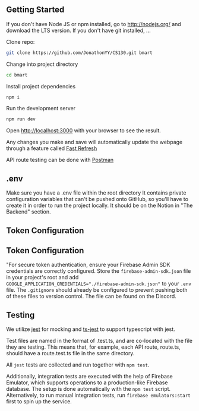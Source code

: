 ## Getting Started

If you don't have Node JS or npm installed, go to http://nodejs.org/ and download the LTS version.
If you don't have git installed, ...

Clone repo:

```bash
git clone https://github.com/JonathonYY/CS130.git bmart
```

Change into project directory

```bash
cd bmart
```

Install project dependencies

```bash
npm i
```

Run the development server

```bash
npm run dev
```

Open [http://localhost:3000](http://localhost:3000) with your browser to see the result.

Any changes you make and save will automatically update the webpage through a feature called [Fast Refresh](https://nextjs.org/docs/architecture/fast-refresh)

API route testing can be done with [Postman](https://www.postman.com)

## .env

Make sure you have a .env file within the root directory
It contains private configuration variables that can't be pushed onto GitHub,
so you'll have to create it in order to run the project locally.
It should be on the Notion in "The Backend" section.

## Token Configuration

## Token Configuration

"For secure token authentication, ensure your Firebase Admin SDK credentials are correctly configured. Store the `firebase-admin-sdk.json` file in your project's root and add `GOOGLE_APPLICATION_CREDENTIALS="./firebase-admin-sdk.json"` to your `.env` file. The `.gitignore` should already be configured to prevent pushing both of these files to version control. The file can be found on the Discord.

## Testing

We utilize [jest](https://jestjs.io/docs/getting-started) for mocking and [ts-jest](https://kulshekhar.github.io/ts-jest/docs/getting-started/installation) to support typescript with jest.

Test files are named in the format of <src>.test.ts, and are co-located with the file they are testing. This means that, for example, each API route, route.ts, should have a route.test.ts file in the same directory.

All `jest` tests are collected and run together with `npm test`.

Additionally, integration tests are executed with the help of Firebase Emulator, which supports operations to a production-like Firebase database. The setup is done automatically with the `npm test` script. Alternatively, to run manual integration tests, run `firebase emulators:start` first to spin up the service.
